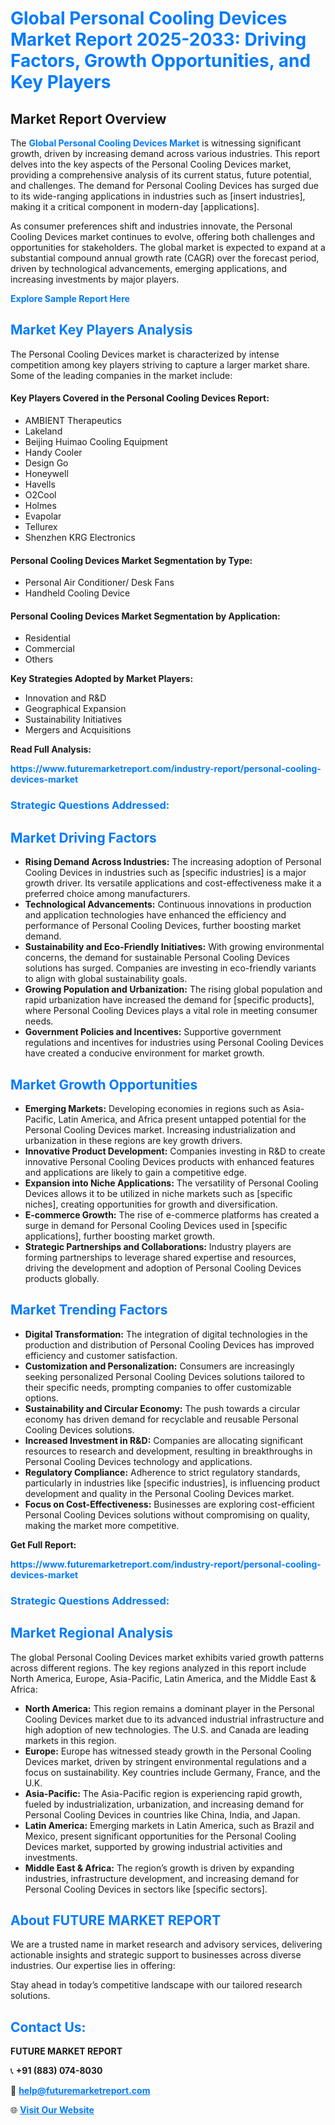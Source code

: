 <h1 style="color: #007BFF;">Global Personal Cooling Devices Market Report 2025-2033: Driving Factors, Growth Opportunities, and Key Players</h1>

<section id="overview">
<h2>Market Report Overview</h2>
<p>The <a href="https://www.futuremarketreport.com/industry-report/personal-cooling-devices-market" style="color: #007BFF; text-decoration: none;"><strong>Global Personal Cooling Devices Market</strong></a> is witnessing significant growth, driven by increasing demand across various industries. This report delves into the key aspects of the Personal Cooling Devices market, providing a comprehensive analysis of its current status, future potential, and challenges. The demand for Personal Cooling Devices has surged due to its wide-ranging applications in industries such as [insert industries], making it a critical component in modern-day [applications].</p>
<p>As consumer preferences shift and industries innovate, the Personal Cooling Devices market continues to evolve, offering both challenges and opportunities for stakeholders. The global market is expected to expand at a substantial compound annual growth rate (CAGR) over the forecast period, driven by technological advancements, emerging applications, and increasing investments by major players.</p>
</section>

<section id="overview">
<p><a href="https://www.futuremarketreport.com/request-sample/reportId=108037" style="color: #007BFF; text-decoration: none;"><strong>Explore Sample Report Here</strong></a></p>
</section>

<section id="key-players">
<h2 style="color: #007BFF;">Market Key Players Analysis</h2>
<p>The Personal Cooling Devices market is characterized by intense competition among key players striving to capture a larger market share. Some of the leading companies in the market include:</p>
<h4>Key Players Covered in the Personal Cooling Devices Report:</h4>
<ul><li>AMBIENT Therapeutics</li><li>Lakeland</li><li>Beijing Huimao Cooling Equipment</li><li>Handy Cooler</li><li>Design Go</li><li>Honeywell</li><li>Havells</li><li>O2Cool</li><li>Holmes</li><li>Evapolar</li><li>Tellurex</li><li>Shenzhen KRG Electronics</li></ul>
<h4>Personal Cooling Devices Market Segmentation by Type:</h4>
<ul><li>Personal Air Conditioner/ Desk Fans</li><li>Handheld Cooling Device</li></ul>

<h4>Personal Cooling Devices Market Segmentation by Application:</h4>
<ul><li>Residential</li><li>Commercial</li><li>Others</li></ul>
<p><strong>Key Strategies Adopted by Market Players:</strong></p>
<ul>
<li>Innovation and R&D</li>
<li>Geographical Expansion</li>
<li>Sustainability Initiatives</li>
<li>Mergers and Acquisitions</li>
</ul>
</section>

<section>
<p><strong>Read Full Analysis: </strong></p><a href="https://www.futuremarketreport.com/industry-report/personal-cooling-devices-market" style="color: #007BFF; text-decoration: none;"><strong>https://www.futuremarketreport.com/industry-report/personal-cooling-devices-market</strong></a>
<h3 style="color: #007BFF;">Strategic Questions Addressed:</h3>
</section>

<section id="driving-factors">
<h2 style="color: #007BFF;">Market Driving Factors</h2>
<ul>
<li><strong>Rising Demand Across Industries:</strong> The increasing adoption of Personal Cooling Devices in industries such as [specific industries] is a major growth driver. Its versatile applications and cost-effectiveness make it a preferred choice among manufacturers.</li>
<li><strong>Technological Advancements:</strong> Continuous innovations in production and application technologies have enhanced the efficiency and performance of Personal Cooling Devices, further boosting market demand.</li>
<li><strong>Sustainability and Eco-Friendly Initiatives:</strong> With growing environmental concerns, the demand for sustainable Personal Cooling Devices solutions has surged. Companies are investing in eco-friendly variants to align with global sustainability goals.</li>
<li><strong>Growing Population and Urbanization:</strong> The rising global population and rapid urbanization have increased the demand for [specific products], where Personal Cooling Devices plays a vital role in meeting consumer needs.</li>
<li><strong>Government Policies and Incentives:</strong> Supportive government regulations and incentives for industries using Personal Cooling Devices have created a conducive environment for market growth.</li>
</ul>
</section>

<section id="growth-opportunities">
<h2 style="color: #007BFF;">Market Growth Opportunities</h2>
<ul>
<li><strong>Emerging Markets:</strong> Developing economies in regions such as Asia-Pacific, Latin America, and Africa present untapped potential for the Personal Cooling Devices market. Increasing industrialization and urbanization in these regions are key growth drivers.</li>
<li><strong>Innovative Product Development:</strong> Companies investing in R&D to create innovative Personal Cooling Devices products with enhanced features and applications are likely to gain a competitive edge.</li>
<li><strong>Expansion into Niche Applications:</strong> The versatility of Personal Cooling Devices allows it to be utilized in niche markets such as [specific niches], creating opportunities for growth and diversification.</li>
<li><strong>E-commerce Growth:</strong> The rise of e-commerce platforms has created a surge in demand for Personal Cooling Devices used in [specific applications], further boosting market growth.</li>
<li><strong>Strategic Partnerships and Collaborations:</strong> Industry players are forming partnerships to leverage shared expertise and resources, driving the development and adoption of Personal Cooling Devices products globally.</li>
</ul>
</section>

<section id="trending-factors">
<h2 style="color: #007BFF;">Market Trending Factors</h2>
<ul>
<li><strong>Digital Transformation:</strong> The integration of digital technologies in the production and distribution of Personal Cooling Devices has improved efficiency and customer satisfaction.</li>
<li><strong>Customization and Personalization:</strong> Consumers are increasingly seeking personalized Personal Cooling Devices solutions tailored to their specific needs, prompting companies to offer customizable options.</li>
<li><strong>Sustainability and Circular Economy:</strong> The push towards a circular economy has driven demand for recyclable and reusable Personal Cooling Devices solutions.</li>
<li><strong>Increased Investment in R&D:</strong> Companies are allocating significant resources to research and development, resulting in breakthroughs in Personal Cooling Devices technology and applications.</li>
<li><strong>Regulatory Compliance:</strong> Adherence to strict regulatory standards, particularly in industries like [specific industries], is influencing product development and quality in the Personal Cooling Devices market.</li>
<li><strong>Focus on Cost-Effectiveness:</strong> Businesses are exploring cost-efficient Personal Cooling Devices solutions without compromising on quality, making the market more competitive.</li>
</ul>
</section>

<section>
<p><strong>Get Full Report: </strong></p><a href="https://www.futuremarketreport.com/industry-report/personal-cooling-devices-market" style="color: #007BFF; text-decoration: none;"><strong>https://www.futuremarketreport.com/industry-report/personal-cooling-devices-market</strong></a>
<h3 style="color: #007BFF;">Strategic Questions Addressed:</h3>
</section>


<section id="regional-analysis">
<h2 style="color: #007BFF;">Market Regional Analysis</h2>
<p>The global Personal Cooling Devices market exhibits varied growth patterns across different regions. The key regions analyzed in this report include North America, Europe, Asia-Pacific, Latin America, and the Middle East & Africa:</p>
<ul>
<li><strong>North America:</strong> This region remains a dominant player in the Personal Cooling Devices market due to its advanced industrial infrastructure and high adoption of new technologies. The U.S. and Canada are leading markets in this region.</li>
<li><strong>Europe:</strong> Europe has witnessed steady growth in the Personal Cooling Devices market, driven by stringent environmental regulations and a focus on sustainability. Key countries include Germany, France, and the U.K.</li>
<li><strong>Asia-Pacific:</strong> The Asia-Pacific region is experiencing rapid growth, fueled by industrialization, urbanization, and increasing demand for Personal Cooling Devices in countries like China, India, and Japan.</li>
<li><strong>Latin America:</strong> Emerging markets in Latin America, such as Brazil and Mexico, present significant opportunities for the Personal Cooling Devices market, supported by growing industrial activities and investments.</li>
<li><strong>Middle East & Africa:</strong> The region’s growth is driven by expanding industries, infrastructure development, and increasing demand for Personal Cooling Devices in sectors like [specific sectors].</li>
</ul>
</section>

<footer>
<h2 style="color: #007BFF;">About FUTURE MARKET REPORT</h2>
<p>We are a trusted name in market research and advisory services, delivering actionable insights and strategic support to businesses across diverse industries. Our expertise lies in offering:</p>

<p>Stay ahead in today’s competitive landscape with our tailored research solutions.</p>

<h2 style="color: #007BFF;">Contact Us:</h2>
<p><strong>FUTURE MARKET REPORT</strong></p>
<p>📞 <strong>+91 (883) 074-8030</strong></p>
<p>📧 <strong><a href="mailto:help@futuremarketreport.com" style="color: #007BFF;">help@futuremarketreport.com</a></strong></p>
<p>🌐 <strong><a href="https://www.futuremarketreport.com/" style="color: #007BFF;">Visit Our Website</a></strong></p>
</footer>